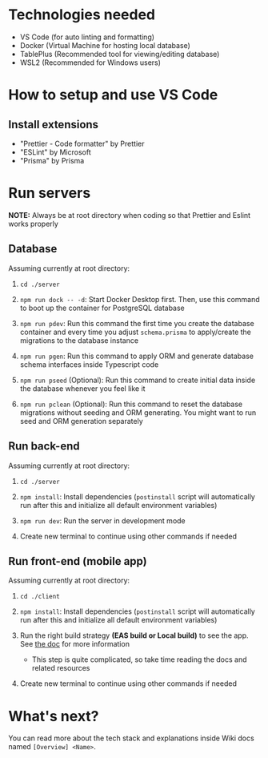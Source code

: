 # Technologies needed

- VS Code (for auto linting and formatting)
- Docker (Virtual Machine for hosting local database)
- TablePlus (Recommended tool for viewing/editing database)
- WSL2 (Recommended for Windows users)

# How to setup and use VS Code

## Install extensions

- "Prettier - Code formatter" by Prettier
- "ESLint" by Microsoft
- "Prisma" by Prisma

# Run servers

**NOTE:** Always be at root directory when coding so that Prettier and Eslint works properly

## Database

Assuming currently at root directory:

1. `cd ./server`

2. `npm run dock -- -d`: Start Docker Desktop first. Then, use this command to boot up the container for PostgreSQL database

3. `npm run pdev`: Run this command the first time you create the database container and every time you adjust `schema.prisma` to apply/create the migrations to the database instance

4. `npm run pgen`: Run this command to apply ORM and generate database schema interfaces inside Typescript code

5. `npm run pseed` (Optional): Run this command to create initial data inside the database whenever you feel like it

6. `npm run pclean` (Optional): Run this command to reset the database migrations without seeding and ORM generating. You might want to run seed and ORM generation separately

## Run back-end

Assuming currently at root directory:

1. `cd ./server`

2. `npm install`: Install dependencies (`postinstall` script will automatically run after this and initialize all default environment variables)

3. `npm run dev`: Run the server in development mode

4. Create new terminal to continue using other commands if needed

## Run front-end (mobile app)

Assuming currently at root directory:

1. `cd ./client`

2. `npm install`: Install dependencies (`postinstall` script will automatically run after this and initialize all default environment variables)

3. Run the right build strategy **(EAS build or Local build)** to see the app. See [the doc](https://github.com/UTDallasEPICS/GDYO/wiki/EAS-Build-vs.-Local-Build) for more information

   - This step is quite complicated, so take time reading the docs and related resources

4. Create new terminal to continue using other commands if needed

# What's next?

You can read more about the tech stack and explanations inside Wiki docs named `[Overview] <Name>`.